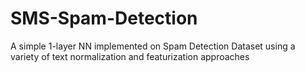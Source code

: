 # SMS-Spam-Detection
A simple 1-layer NN implemented on Spam Detection Dataset using a variety of text normalization and featurization approaches
